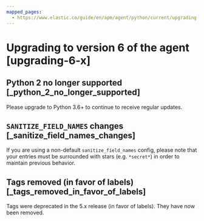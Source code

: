 ```yaml
---
mapped_pages:
  - https://www.elastic.co/guide/en/apm/agent/python/current/upgrading-6.x.html
---
```


# Upgrading to version 6 of the agent [upgrading-6-x]

## Python 2 no longer supported [_python_2_no_longer_supported]

Please upgrade to Python 3.6+ to continue to receive regular updates.


## `SANITIZE_FIELD_NAMES` changes [_sanitize_field_names_changes]

If you are using a non-default `sanitize_field_names` config, please note that your entries must be surrounded with stars (e.g. `*secret*`) in order to maintain previous behavior.


## Tags removed (in favor of labels) [_tags_removed_in_favor_of_labels]

Tags were deprecated in the 5.x release (in favor of labels). They have now been removed.


